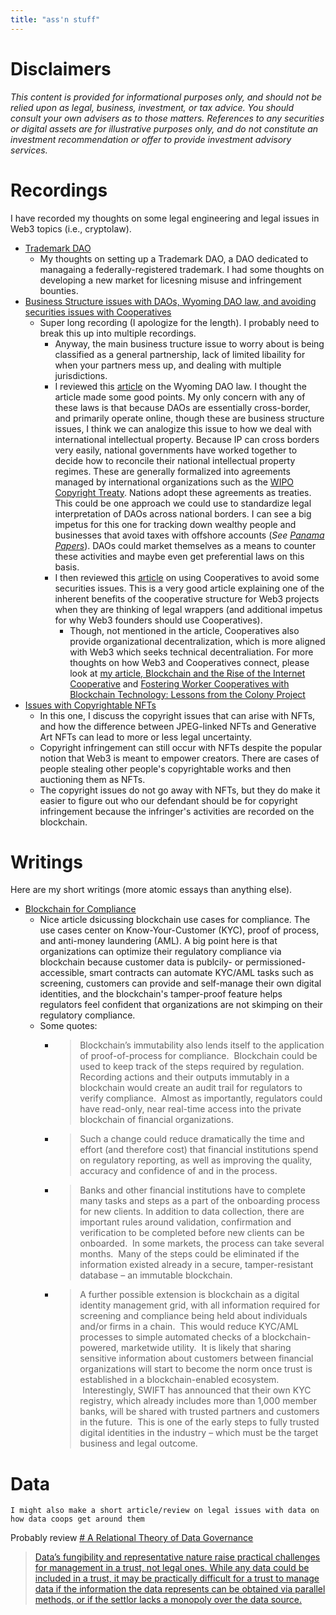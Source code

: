 ```yaml
---
title: "ass'n stuff"
---
```



# Disclaimers

_This content is provided for informational purposes only, and should not be relied upon as legal, business, investment, or tax advice. You should consult your own advisers as to those matters. References to any securities or digital assets are for illustrative purposes only, and do not constitute an investment recommendation or offer to provide investment advisory services._

# Recordings
I have recorded my thoughts on some legal engineering and legal issues in Web3 topics (i.e., cryptolaw). 

- [Trademark DAO](https://anchor.fm/philomath-ledgerback/episodes/Charles-Adjovu-on-Trademark-Decentralized-Autonomous-Organizations-DAOs-e177gic)
	- My thoughts on setting up a Trademark DAO, a DAO dedicated to managaing a federally-registered trademark. I had some thoughts on developing a new market for licesning misuse and infringement bounties. 
- [Business Structure issues with DAOs, Wyoming DAO law, and avoiding securities issues with Cooperatives](https://anchor.fm/philomath-ledgerback/episodes/Charles-Adjovu-on-Legal-Issues-with-Decentralized-Autonomous-Organizations-DAOs-and-the-Cooperative-structure-for-DAOs-e19gv84)
	- Super long recording (I apologize for the length). I probably need to break this up into multiple recordings. 
		- Anyway, the main business tructure issue to worry about is being classified as a general partnership, lack of limited libaility for when your partners mess up, and dealing with multiple jurisdictions.
		- I reviewed this [article](https://lexdao.substack.com/p/wyoming-built-a-home-for-daos-but) on the Wyoming DAO law. I thought the article made some good points. My only concern with any of these laws is that because DAOs are essentially cross-border, and primarily operate online, though these are business structure issues, I think we can analogize this issue to how we deal with international intellectual property. Because IP can cross borders very easily, national governments have worked together to decide how to reconcile their national intellectual property regimes. These are generally formalized into agreements managed by international organizations such as the [WIPO Copyright Treaty](https://www.wipo.int/treaties/en/ip/wct/). Nations adopt these agreements as treaties. This could be one approach we could use to standardize legal interpretation of DAOs across national borders. I can see a big impetus for this one for tracking down wealthy people and businesses that avoid taxes with offshore accounts (*See [Panama Papers](https://en.wikipedia.org/wiki/Panama_Papers)*). DAOs could market themselves as a means to counter these activities and maybe even get preferential laws on this basis. 
		- I then reviewed this [article](https://variant.fund/writing/leadership-in-the-ownership-economyscaling-decision) on using Cooperatives to avoid some securities issues. This is a very good article explaining one of the inherent benefits of the cooperative structure for Web3 projects when they are thinking of legal wrappers (and additional impetus for why Web3 founders should use Cooperatives). 
			- Though, not mentioned in the article, Cooperatives also provide organizational decentralization, which is more aligned with Web3 which seeks technical decentraliation. For more thoughts on how Web3 and Cooperatives connect, please look at [my article, Blockchain and the Rise of the Internet Cooperative](https://papers.ssrn.com/sol3/papers.cfm?abstract_id=3750540) and [Fostering Worker Cooperatives with Blockchain Technology: Lessons from the Colony Project](https://papers.ssrn.com/sol3/papers.cfm?abstract_id=3356774)
- [Issues with Copyrightable NFTs](https://anchor.fm/philomath-ledgerback/episodes/Charles-Adjovu-on-Legal-Issues-with-using-Copyrightable-NFTs-e18s6do)
	- In this one, I discuss the copyright issues that can arise with NFTs, and how the difference between JPEG-linked NFTs and Generative Art NFTs can lead to more or less legal uncertainty. 
	- Copyright infringement can still occur with NFTs despite the popular notion that Web3 is meant to empower creators. There are cases of people stealing other people's copyrightable works and then auctioning them as NFTs. 
	- The copyright issues do not go away with NFTs, but they do make it easier to figure out who our defendant should be for copyright infringement because the infringer's activities are recorded on the blockchain. 

# Writings

Here are my short writings (more atomic essays than anything else). 

- [Blockchain for Compliance](https://www.corporatecomplianceinsights.com/blockchain-regulatory-compliance/)
	- Nice article dsicussing blockchain use cases for compliance. The use cases center on Know-Your-Customer (KYC), proof of process, and anti-money laundering (AML). A big point here is that organizations can optimize their regulatory compliance via blockchain because customer data is publcily- or permissioned-accessible, smart contracts can automate KYC/AML tasks such as screening, customers can provide and self-manage their own digital identities, and the blockchain's tamper-proof feature helps regulators feel confident that organizations are not skimping on their regulatory compliance. 
	- Some quotes:
		- > Blockchain’s immutability also lends itself to the application of proof-of-process for compliance.  Blockchain could be used to keep track of the steps required by regulation. Recording actions and their outputs immutably in a blockchain would create an audit trail for regulators to verify compliance.  Almost as importantly, regulators could have read-only, near real-time access into the private blockchain of financial organizations.
		- >  Such a change could reduce dramatically the time and effort (and therefore cost) that financial institutions spend on regulatory reporting, as well as improving the quality, accuracy and confidence of and in the process.
		- > Banks and other financial institutions have to complete many tasks and steps as a part of the onboarding process for new clients. In addition to data collection, there are important rules around validation, confirmation and verification to be completed before new clients can be onboarded.  In some markets, the process can take several months.  Many of the steps could be eliminated if the information existed already in a secure, tamper-resistant database – an immutable blockchain.
		- > A further possible extension is blockchain as a digital identity management grid, with all information required for screening and compliance being held about individuals and/or firms in a chain.  This would reduce KYC/AML processes to simple automated checks of a blockchain-powered, marketwide utility.  It is likely that sharing sensitive information about customers between financial organizations will start to become the norm once trust is established in a blockchain-enabled ecosystem.  Interestingly, SWIFT has announced that their own KYC registry, which already includes more than 1,000 member banks, will be shared with trusted partners and customers in the future.  This is one of the early steps to fully trusted digital identities in the industry – which must be the target business and legal outcome.


# Data

`I might also make a short article/review on legal issues with data on how data coops get around them`

Probably review [# A Relational Theory of Data Governance](https://papers.ssrn.com/sol3/papers.cfm?abstract_id=3727562)

> [Data’s fungibility and representative nature raise practical challenges for management in a trust, not legal ones. While any data could be included in a trust, it may be practically difficult for a trust to manage data if the information the data represents can be obtained via parallel methods, or if the settlor lacks a monopoly over the data source.](https://papers.ssrn.com/sol3/papers.cfm?abstract_id=3372372)

